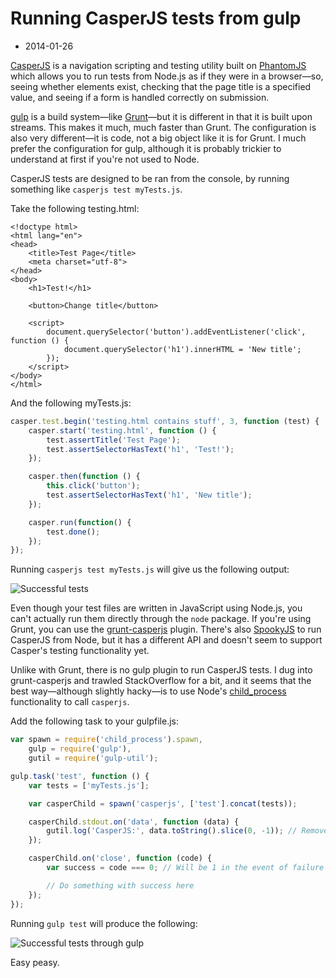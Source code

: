 # Running CasperJS tests from gulp
- 2014-01-26

[CasperJS](http://casperjs.org/) is a navigation scripting and testing utility built on [PhantomJS](http://phantomjs.org/) which allows you to run tests from Node.js as if they were in a browser—so, seeing whether elements exist, checking that the page title is a specified value, and seeing if a form is handled correctly on submission.

[gulp](http://gulpjs.com/) is a build system—like [Grunt](http://gruntjs.com/)—but it is different in that it is built upon streams. This makes it much, much faster than Grunt. The configuration is also very different—it is code, not a big object like it is for Grunt. I much prefer the configuration for gulp, although it is probably trickier to understand at first if you're not used to Node.

CasperJS tests are designed to be ran from the console, by running something like `casperjs test myTests.js`.

Take the following testing.html:

```markup
<!doctype html>
<html lang="en">
<head>
	<title>Test Page</title>
	<meta charset="utf-8">
</head>
<body>
	<h1>Test!</h1>

	<button>Change title</button>

	<script>
		document.querySelector('button').addEventListener('click', function () {
			document.querySelector('h1').innerHTML = 'New title';
		});
	</script>
</body>
</html>
```

And the following myTests.js:

```javascript
casper.test.begin('testing.html contains stuff', 3, function (test) {
	casper.start('testing.html', function () {
		test.assertTitle('Test Page');
		test.assertSelectorHasText('h1', 'Test!');
	});

	casper.then(function () {
		this.click('button');
		test.assertSelectorHasText('h1', 'New title');
	});

	casper.run(function() {
		test.done();
	});
});
```

Running `casperjs test myTests.js` will give us the following output:

![Successful tests](http://i.imgur.com/JLWknKQ.png)

Even though your test files are written in JavaScript using Node.js, you can't actually run them directly through the `node` package. If you're using Grunt, you can use the [grunt-casperjs](https://github.com/ronaldlokers/grunt-casperjs) plugin. There's also [SpookyJS](https://github.com/WaterfallEngineering/SpookyJS) to run CasperJS from Node, but it has a different API and doesn't seem to support Casper's testing functionality yet.

Unlike with Grunt, there is no gulp plugin to run CasperJS tests. I dug into grunt-casperjs and trawled StackOverflow for a bit, and it seems that the best way—although slightly hacky—is to use Node's [child_process](http://nodejs.org/api/child_process.html#child_process_child_process_spawn_command_args_options) functionality to call `casperjs`.

Add the following task to your gulpfile.js:

```javascript
var spawn = require('child_process').spawn,
	gulp = require('gulp'),
	gutil = require('gulp-util');

gulp.task('test', function () {
	var tests = ['myTests.js'];

	var casperChild = spawn('casperjs', ['test'].concat(tests));

	casperChild.stdout.on('data', function (data) {
		gutil.log('CasperJS:', data.toString().slice(0, -1)); // Remove \n
	});

	casperChild.on('close', function (code) {
		var success = code === 0; // Will be 1 in the event of failure

		// Do something with success here
	});
});
```

Running `gulp test` will produce the following:

![Successful tests through gulp](http://i.imgur.com/MjciFmM.png)

Easy peasy.
